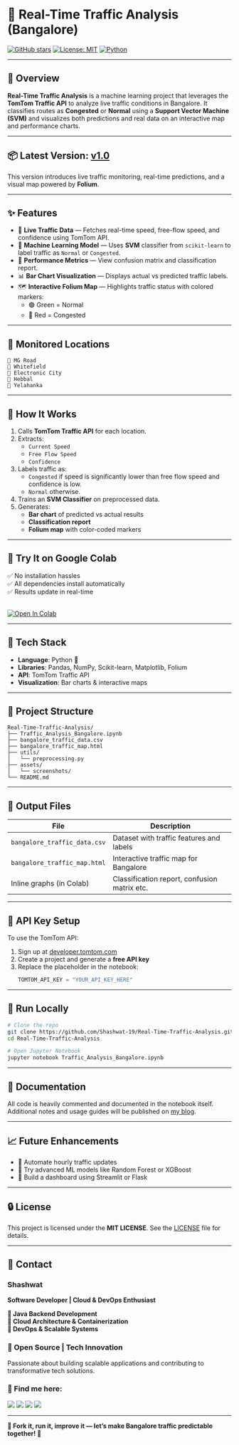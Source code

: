 
# 🚦 Real-Time Traffic Analysis (Bangalore)

[![GitHub stars](https://img.shields.io/github/stars/Shashwat-19/Real-Time-Traffic-Analysis?style=social)](https://github.com/Shashwat-19/Real-Time-Traffic-Analysis/stargazers)
[![License: MIT](https://img.shields.io/badge/License-MIT-yellow.svg)](https://opensource.org/licenses/MIT)
[![Python](https://img.shields.io/badge/Python-3.10%2B-blue.svg)](https://www.python.org)

---

## 🧭 Overview  
**Real-Time Traffic Analysis** is a machine learning project that leverages the **TomTom Traffic API** to analyze live traffic conditions in Bangalore. It classifies routes as **Congested** or **Normal** using a **Support Vector Machine (SVM)** and visualizes both predictions and real data on an interactive map and performance charts.

---

## 📦 Latest Version: [v1.0](https://github.com/Shashwat-19/Real-Time-Traffic-Analysis/releases/tag/v1.0)  
This version introduces live traffic monitoring, real-time predictions, and a visual map powered by **Folium**.

---

## ✨ Features

- 📡 **Live Traffic Data** — Fetches real-time speed, free-flow speed, and confidence using TomTom API.
- 🤖 **Machine Learning Model** — Uses **SVM** classifier from `scikit-learn` to label traffic as `Normal` or `Congested`.
- 🧮 **Performance Metrics** — View confusion matrix and classification report.
- 📊 **Bar Chart Visualization** — Displays actual vs predicted traffic labels.
- 🗺️ **Interactive Folium Map** — Highlights traffic status with colored markers:
  - 🟢 Green = Normal  
  - 🔴 Red = Congested

---

## 📍 Monitored Locations

```
📌 MG Road  
📌 Whitefield  
📌 Electronic City  
📌 Hebbal  
📌 Yelahanka
```

---

## 🔁 How It Works

1. Calls **TomTom Traffic API** for each location.
2. Extracts:
   - `Current Speed`
   - `Free Flow Speed`
   - `Confidence`
3. Labels traffic as:
   - `Congested` if speed is significantly lower than free flow speed and confidence is low.
   - `Normal` otherwise.
4. Trains an **SVM Classifier** on preprocessed data.
5. Generates:
   - **Bar chart** of predicted vs actual results
   - **Classification report**
   - **Folium map** with color-coded markers

---

## 🧪 Try It on Google Colab

✅ No installation hassles  
✅ All dependencies install automatically  
✅ Results update in real-time  
<br>

[![Open In Colab](https://colab.research.google.com/assets/colab-badge.svg)](https://colab.research.google.com/github/Shashwat-19/Real-Time-Traffic-Analysis/blob/main/Traffic_Analysis_Bangalore.ipynb)

---

## 🧰 Tech Stack

- **Language**: Python 🐍  
- **Libraries**: Pandas, NumPy, Scikit-learn, Matplotlib, Folium  
- **API**: TomTom Traffic API  
- **Visualization**: Bar charts & interactive maps

---

## 📁 Project Structure

```
Real-Time-Traffic-Analysis/
├── Traffic_Analysis_Bangalore.ipynb
├── bangalore_traffic_data.csv
├── bangalore_traffic_map.html
├── utils/
│   └── preprocessing.py
├── assets/
│   └── screenshots/
└── README.md
```

---

## 📂 Output Files

| File                          | Description                                  |
|------------------------------|----------------------------------------------|
| `bangalore_traffic_data.csv` | Dataset with traffic features and labels     |
| `bangalore_traffic_map.html` | Interactive traffic map for Bangalore        |
| Inline graphs (in Colab)     | Classification report, confusion matrix etc. |

---

## 🔐 API Key Setup

To use the TomTom API:

1. Sign up at [developer.tomtom.com](https://developer.tomtom.com)
2. Create a project and generate a **free API key**
3. Replace the placeholder in the notebook:
   ```python
   TOMTOM_API_KEY = "YOUR_API_KEY_HERE"
   ```

---

## 🚀 Run Locally

```bash
# Clone the repo
git clone https://github.com/Shashwat-19/Real-Time-Traffic-Analysis.git
cd Real-Time-Traffic-Analysis

# Open Jupyter Notebook
jupyter notebook Traffic_Analysis_Bangalore.ipynb
```

---

## 📖 Documentation

All code is heavily commented and documented in the notebook itself.  
Additional notes and usage guides will be published on [my blog](https://shashwat-filenest.hashnode.dev/).

---

## 📈 Future Enhancements

- 🔄 Automate hourly traffic updates
- 🧠 Try advanced ML models like Random Forest or XGBoost
- 📲 Build a dashboard using Streamlit or Flask

---

## 🔒 License
This project is licensed under the **MIT LICENSE**. See the [LICENSE](https://github.com/Shashwat-19/Real-Time-Traffic-Analysis/blob/main/LICENSE) file for details.

---

## 📩 Contact  
### Shashwat  
**Software Developer | Cloud & DevOps Enthusiast**

**🔹 Java Backend Development**<br>
**🔹 Cloud Architecture & Containerization**<br>
**🔹 DevOps & Scalable Systems**

### 🚀 Open Source | Tech Innovation  
Passionate about building scalable applications and contributing to transformative tech solutions.

### 📌 Find me here:  
[<img src="https://img.shields.io/badge/GitHub-181717?style=for-the-badge&logo=github&logoColor=white" />](https://github.com/Shashwat-19)  [<img src="https://img.shields.io/badge/LinkedIn-0A66C2?style=for-the-badge&logo=linkedin&logoColor=white" />](https://www.linkedin.com/in/shashwatk1956/)  [<img src="https://img.shields.io/badge/Email-D14836?style=for-the-badge&logo=gmail&logoColor=white" />](mailto:shashwat1956@gmail.com)  [<img src="https://img.shields.io/badge/Hashnode-2962FF?style=for-the-badge&logo=hashnode&logoColor=white" />](https://hashnode.com/@Shashwat56)

---

**🔁 Fork it, run it, improve it — let’s make Bangalore traffic predictable together! 🚗**
